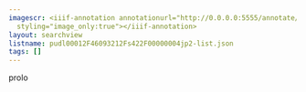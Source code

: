 ```yaml
---
imagescr: <iiif-annotation annotationurl="http://0.0.0.0:5555/annotate/annotations/pudl00012F46093212Fs422F00000004jp2-1.json"
  styling="image_only:true"></iiif-annotation>
layout: searchview
listname: pudl00012F46093212Fs422F00000004jp2-list.json
tags: []
---
```

prolo